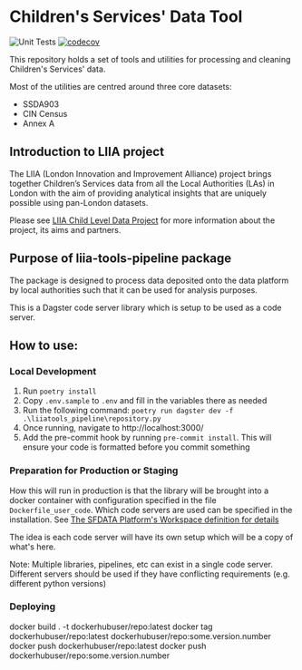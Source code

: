 # Children's Services' Data Tool

![Unit Tests](https://github.com/SocialFinanceDigitalLabs/liia-tools/actions/workflows/tests.yml/badge.svg)
[![codecov](https://codecov.io/github/SocialFinanceDigitalLabs/liia-tools/graph/badge.svg?token=R1YSMXDX1B)](https://codecov.io/github/SocialFinanceDigitalLabs/liia-tools)

This repository holds a set of tools and utilities for processing and cleaning Children's Services' data.

Most of the utilities are centred around three core datasets:

* SSDA903
* CIN Census
* Annex A

## Introduction to LIIA project 

The LIIA (London Innovation and Improvement Alliance) project brings together Children’s Services data from all the 
Local Authorities (LAs) in London with the aim of providing analytical insights that are uniquely possible using 
pan-London datasets. 

 
Please see [LIIA Child Level Data Project](https://liia.london/liia-programme/targeted-work/child-level-data-project) 
for more information about the project, its aims and partners. 

## Purpose of liia-tools-pipeline package 

The package is designed to process data deposited onto the data platform by local authorities such that it can be used for analysis purposes.

This is a Dagster code server library which is setup to be used as a code server.

## How to use:

### Local Development
1. Run `poetry install`
2. Copy `.env.sample` to `.env` and fill in the variables there as needed
3. Run the following command: `poetry run dagster dev -f .\liiatools_pipeline\repository.py`
4. Once running, navigate to http://localhost:3000/
5. Add the pre-commit hook by running `pre-commit install`. This will ensure your code is formatted before you commit something
   
### Preparation for Production or Staging
How this will run in production is that the library will be brought into a docker container
with configuration specified in the file `Dockerfile_user_code`.  Which code servers are used can
be specified in the installation. 
See [The SFDATA Platform's Workspace definition for details](https://github.com/SocialFinanceDigitalLabs/sfdata-platform/blob/main/dagster/workspace.yaml)

The idea is each code server will have its own setup which will be a copy of what's here.

Note: Multiple libraries, pipelines, etc can exist in a single code server. Different servers should
be used if they have conflicting requirements (e.g. different python versions)

### Deploying

docker build . -t dockerhubuser/repo:latest
docker tag dockerhubuser/repo:latest dockerhubuser/repo:some.version.number
docker push dockerhubuser/repo:latest
docker push dockerhubuser/repo:some.version.number

